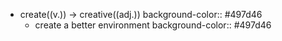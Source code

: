 - create((v.)) -> creative((adj.))
  background-color:: #497d46
	- create a better environment
	  background-color:: #497d46